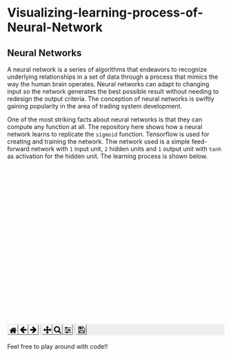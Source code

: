# Visualizing-learning-process-of-Neural-Network

## Neural Networks
A neural network is a series of algorithms that endeavors to recognize underlying relationships in a set of data through a process that mimics the way the human brain operates. Neural networks can adapt to changing input so the network generates the best possible result without needing to redesign the output criteria. The conception of neural networks is swiftly gaining popularity in the area of trading system development.

One of the most striking facts about neural networks is that they can compute any function at all. The repository here shows how a neural network learns to replicate the `sigmoid` function. Tensorflow is used for creating and training the network. Thw network used is a simple feed-forward network with `1` input unit, `2` hidden units and `1` output unit with `tanh` as activation for the hidden unit. The learning process is shown below.
![](Visualizing.gif)

Feel free to play around with code!!
